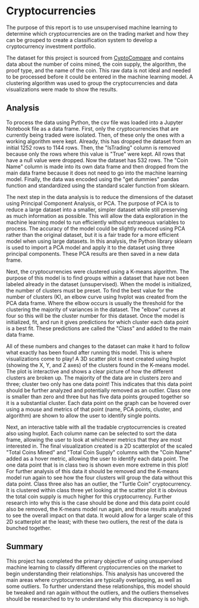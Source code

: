 # Cryptocurrencies

The purpose of this report is to use unsupervised machine learning to determine which cryptocurrencies are on the trading market and how they can be grouped to create a classification system to develop a cryptocurrency investment portfolio.

The dataset for this project is sourced from [CyptoCompare](https://min-api.cryptocompare.com/data/all/coinlist) and contains data about the number of coins mined, the coin supply, the algorithm, the proof type, and the name of the coin. This raw data is not ideal and needed to be processed before it could be entered in the machine learning model. A clustering algorithm was used to group the cryptocurrencies and data visualizations were made to show the results.

## Analysis

To process the data using Python, the csv file was loaded into a Jupyter Notebook file as a data frame. First, only the cryptocurrencies that are currently being traded were isolated. Then, of these only the ones with a working algorithm were kept. Already, this has dropped the dataset from an initial 1252 rows to 1144 rows. Then, the "IsTrading" column is removed because only the rows where this value is "True" were kept. All rows that have a null value were dropped. Now the dataset has 532 rows. The "Coin Name" column is made into its own data frame and then dropped from the main data frame because it does not need to go into the machine learning model. Finally, the data was encoded using the "get dummies" pandas function and standardized using the standard scaler function from sklearn. 

The next step in the data analysis is to reduce the dimensions of the dataset using Principal Component Analysis, or PCA. The purpose of PCA is to reduce a large dataset into a smaller, simpler dataset while still preserving as much information as possible. This will allow the data exploration in the machine learning model to run efficiently without extraneous variables to process. The accuracy of the model could be slightly reduced using PCA rather than the original dataset, but it is a fair trade for a more efficient model when using large datasets. In this analysis, the Python library sklearn is used to import a PCA model and apply it to the dataset using three principal components. These PCA results are then saved in a new data frame.

Next, the cryptocurrencies were clustered using a K-means algorithm. The purpose of this model is to find groups within a dataset that have not been labeled already in the dataset (unsupervised). When the model is initialized, the number of clusters must be preset. To find the best value for the number of clusters (K), an elbow curve using hvplot was created from the PCA data frame. Where the elbow occurs is usually the threshold for the clustering the majority of variances in the dataset. The "elbow" curves at four so this will be the cluster number for this dataset. Once the model is initialized, fit, and run it gives predictions for which cluster each data point is a best fit. These predictions are called the "Class" and added to the main data frame.

All of these numbers and changes to the dataset can make it hard to follow what exactly has been found after running this model. This is where visualizations come to play! A 3D scatter plot is next created using hvplot (showing the X, Y, and Z axes) of the clusters found in the K-means model. The plot is interactive and shows a clear picture of how the different clusters are broken up. The majority of the data are in clusters zero and three; cluster two only has one data point! This indicates that this data point should be further analyzed and potentially removed as an outlier. Class one is smaller than zero and three but has five data points grouped together so it is a substantial cluster. Each data point on the graph can be hovered over using a mouse and metrics of that point (name, PCA points, cluster, and algorithm) are shown to allow the user to identify single points. 

Next, an interactive table with all the tradable cryptocurrencies is created also using hvplot. Each column name can be selected to sort the data frame, allowing the user to look at whichever metrics that they are most interested in. The final visualization created is a 2D scatterplot of the scaled "Total Coins Mined" and "Total Coin Supply" columns with the "Coin Name" added as a hover metric, allowing the user to identify each data point. The one data point that is in class two is shown even more extreme in this plot! For further analysis of this data it should be removed and the K-means model run again to see how the four clusters will group the data without this data point. Class three also has an outlier, the "Turtle Coin" cryptocurrency. It is clustered within class three yet looking at the scatter plot it is obvious the total coin supply is much higher for this cryptocurrency. Further research into why this is the case should be done and this data point could also be removed, the K-means model run again, and those results analyzed to see the overall impact on that data. It would allow for a larger scale of this 2D scatterplot at the least; with these two outliers, the rest of the data is bunched together.

## Summary

This project has completed the primary objective of using unsupervised machine learning to classify different cryptocurrencies on the market to begin understanding their relationships. This analysis has uncovered the main areas where cryptocurrencies are typically overlapping, as well as some outliers. To further understand these relationships, this model should be tweaked and ran again without the outliers, and the outliers themselves should be researched to try to understand why this discrepancy is so high. 